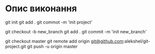 # Опис виконання

git init
git add .
git commot -m 'init project'

git checkout -b new_branch
git add .
git commit -m 'init new_branch'

git checkout master
git remote add origin git@github.com:alekshel/git-project.git
git push -u origin master